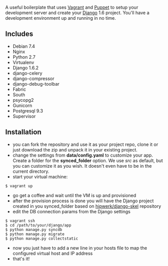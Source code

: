 A useful boilerplate that uses [Vagrant](http://www.vagrantup.com/) and [Puppet](http://puppetlabs.com/) to setup your development server and create your [Django](http://www.djangoproject.com/) 1.6 project. You'll have a development environment up and running in no time.

Includes
--------
* Debian 7.4
* Nginx
* Python 2.7
* Virtualenv
 * Django 1.6.2
 * django-celery
 * django-compressor
 * django-debug-toolbar
 * Fabric
 * South
 * psycopg2
 * Gunicorn
* Postgresql 9.3
* Supervisor

Installation
------------

* you can fork the repository and use it as your project repo, clone it or just download the zip and unpack it in your existing project.
* change the settings from **data/config.yaml** to customize your app. Create a folder for the **synced_folder** option. We use *src* as default, but you can customize it as you wish. It doesn't even have to be in the current directory.
* start your virtual machine:
```
$ vagrant up
```
* go get a coffee and wait until the VM is up and provisioned
* after the provision process is done you will have the Django project created in you synced_folder based on [hipwerk/django-skel](https://github.com/hipwerk/django-skel) repository
* edit the DB connection params from the Django settings
```
$ vagrant ssh
$ cd /path/to/your/django/app
$ python manage.py syncdb
$ python manage.py migrate
$ python manage.py collectstatic
```
* now you just have to add a new line in your hosts file to map the configured virtual host and IP address
* that's it!
